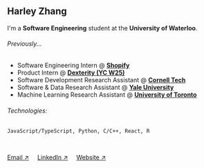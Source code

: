 ## Harley Zhang

I'm a **Software Engineering** student at the **University of Waterloo**.
<br/>

###### Previously...
- Software Engineering Intern @ **[Shopify](https://www.shopify.com/)**
- Product Intern @ **[Dexterity (YC W25)](https://www.joindex.com/)**
- Software Development Research Assistant @ **[Cornell Tech](https://s.tech.cornell.edu/)**
- Software & Data Research Assistant @ **[Yale University](https://www.yale.edu/)**
- Machine Learning Research Assistant @ **[University of Toronto](https://cubes-labs.com/)**

###### Technologies:
```
JavaScript/TypeScript, Python, C/C++, React, R
```
<br/>

[Email &#8599;](mailto:harley.zhang@uwaterloo.ca) &nbsp;&nbsp;&nbsp;
[LinkedIn &#8599;](https://www.linkedin.com/in/harley-zhang) &nbsp;&nbsp;&nbsp;
[Website &#8599;](https://harleyzhang.info/)
